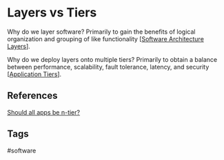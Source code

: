 # Layers vs Tiers

Why do we layer software? Primarily to gain the benefits of logical organization and grouping of like functionality [[Software Architecture Layers](https://github.com/EliotKhachi//publicZk/tree/main/202209172045)].  

Why do we deploy layers onto multiple tiers? Primarily to obtain a balance between performance, scalability, fault tolerance, latency, and security [[Application Tiers](https://github.com/EliotKhachi//publicZk/tree/main/202309162313)].  

## References
[Should all apps be n-tier?](https://web.archive.org/web/20200802111420/http://www.lhotka.net:80/weblog/ShouldAllAppsBeNtier.aspx)

## Tags
#software 
